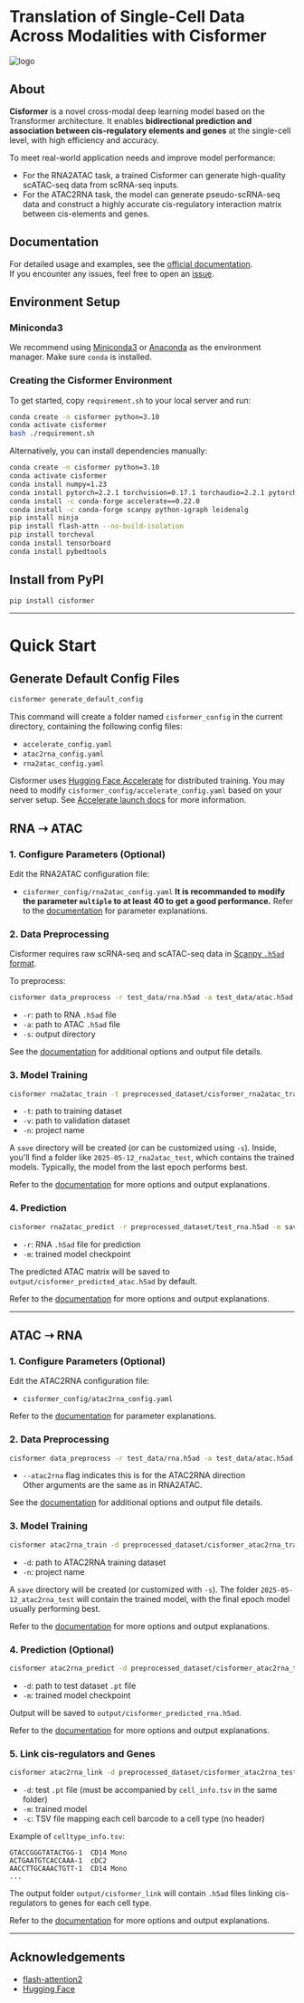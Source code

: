# Translation of Single-Cell Data Across Modalities with **Cisformer**
![logo](figs/logo.png)

## About
**Cisformer** is a novel cross-modal deep learning model based on the Transformer architecture. It enables **bidirectional prediction and association between cis-regulatory elements and genes** at the single-cell level, with high efficiency and accuracy.

To meet real-world application needs and improve model performance:
- For the RNA2ATAC task, a trained Cisformer can generate high-quality scATAC-seq data from scRNA-seq inputs.
- For the ATAC2RNA task, the model can generate pseudo-scRNA-seq data and construct a highly accurate cis-regulatory interaction matrix between cis-elements and genes.

## Documentation
For detailed usage and examples, see the [official documentation](https://cisformer.readthedocs.io/en/latest/).  
If you encounter any issues, feel free to open an [issue](https://github.com/qihang-zou/Cisformer/issues).

## Environment Setup

### Miniconda3
We recommend using [Miniconda3](https://www.anaconda.com/docs/getting-started/miniconda/main) or [Anaconda](https://www.anaconda.com/) as the environment manager. Make sure `conda` is installed.

### Creating the Cisformer Environment
To get started, copy `requirement.sh` to your local server and run:
```bash
conda create -n cisformer python=3.10
conda activate cisformer
bash ./requirement.sh
```
Alternatively, you can install dependencies manually:
```bash
conda create -n cisformer python=3.10
conda activate cisformer
conda install numpy=1.23
conda install pytorch=2.2.1 torchvision=0.17.1 torchaudio=2.2.1 pytorch-cuda=12.1 -c pytorch -c nvidia
conda install -c conda-forge accelerate==0.22.0
conda install -c conda-forge scanpy python-igraph leidenalg
pip install ninja
pip install flash-attn --no-build-isolation
pip install torcheval
conda install tensorboard
conda install pybedtools
```

## Install from PyPI
```bash
pip install cisformer
```

---

# Quick Start

## Generate Default Config Files
```bash
cisformer generate_default_config
```
This command will create a folder named `cisformer_config` in the current directory, containing the following config files:
- `accelerate_config.yaml`
- `atac2rna_config.yaml`
- `rna2atac_config.yaml`

Cisformer uses [Hugging Face Accelerate](https://huggingface.co/docs/accelerate/index) for distributed training. You may need to modify `cisformer_config/accelerate_config.yaml` based on your server setup. See [Accelerate launch docs](https://huggingface.co/docs/accelerate/basic_tutorials/launch) for more information.

## RNA ➝ ATAC

### 1. Configure Parameters (Optional)
Edit the RNA2ATAC configuration file:
- `cisformer_config/rna2atac_config.yaml` 
**It is recommanded to modify the parameter `multiple` to at least 40 to get a good performance.**
Refer to the [documentation](https://cisformer.readthedocs.io/en/latest/usage.html#rna2atac-config-yaml) for parameter explanations.

### 2. Data Preprocessing
Cisformer requires raw scRNA-seq and scATAC-seq data in [Scanpy `.h5ad` format](https://scanpy.readthedocs.io/en/stable/tutorials/index.html).

To preprocess:
```bash
cisformer data_preprocess -r test_data/rna.h5ad -a test_data/atac.h5ad -s preprocessed_dataset
```
- `-r`: path to RNA `.h5ad` file  
- `-a`: path to ATAC `.h5ad` file  
- `-s`: output directory  

See the [documentation](https://cisformer.readthedocs.io/en/latest/usage.html#data-preprocess) for additional options and output file details.

### 3. Model Training
```bash
cisformer rna2atac_train -t preprocessed_dataset/cisformer_rna2atac_train_dataset -v preprocessed_dataset/cisformer_rna2atac_val_dataset -n rna2atac_test
```
- `-t`: path to training dataset  
- `-v`: path to validation dataset  
- `-n`: project name  

A `save` directory will be created (or can be customized using `-s`). Inside, you'll find a folder like `2025-05-12_rna2atac_test`, which contains the trained models. Typically, the model from the last epoch performs best.

Refer to the [documentation](https://cisformer.readthedocs.io/en/latest/usage.html#rna2atac-train) for more options and output explanations.

### 4. Prediction
```bash
cisformer rna2atac_predict -r preprocessed_dataset/test_rna.h5ad -m save/2025-05-12_rna2atac_test/epoch34/pytorch_model.bin
```
- `-r`: RNA `.h5ad` file for prediction  
- `-m`: trained model checkpoint

The predicted ATAC matrix will be saved to `output/cisformer_predicted_atac.h5ad` by default.

Refer to the [documentation](https://cisformer.readthedocs.io/en/latest/usage.html#rna2atac-predict) for more options and output explanations.

---

## ATAC ➝ RNA

### 1. Configure Parameters (Optional)
Edit the ATAC2RNA configuration file:
- `cisformer_config/atac2rna_config.yaml`

Refer to the [documentation](https://cisformer.readthedocs.io/en/latest/usage.html#atac2rna-config-yaml) for parameter explanations.

### 2. Data Preprocessing
```bash
cisformer data_preprocess -r test_data/rna.h5ad -a test_data/atac.h5ad -s preprocessed_dataset --atac2rna
```
- `--atac2rna` flag indicates this is for the ATAC2RNA direction  
Other arguments are the same as in RNA2ATAC.

See the [documentation](https://cisformer.readthedocs.io/en/latest/usage.html#data-preprocess) for additional options and output file details.


### 3. Model Training
```bash
cisformer atac2rna_train -d preprocessed_dataset/cisformer_atac2rna_train_dataset -n atac2rna_test
```
- `-d`: path to ATAC2RNA training dataset  
- `-n`: project name

A `save` directory will be created (or customized with `-s`). The folder `2025-05-12_atac2rna_test` will contain the trained model, with the final epoch model usually performing best.

Refer to the [documentation](https://cisformer.readthedocs.io/en/latest/usage.html#atac2rna-train) for more options and output explanations.

### 4. Prediction (Optional)
```bash
cisformer atac2rna_predict -d preprocessed_dataset/cisformer_atac2rna_test_dataset/atac2rna_0.pt -m save/2025-05-12_atac2rna_test/epoch30/pytorch_model.bin
```
- `-d`: path to test dataset `.pt` file  
- `-m`: trained model checkpoint

Output will be saved to `output/cisformer_predicted_rna.h5ad`.

Refer to the [documentation](https://cisformer.readthedocs.io/en/latest/usage.html#atac2rna-predict) for more options and output explanations.

### 5. Link cis-regulators and Genes
```bash
cisformer atac2rna_link -d preprocessed_dataset/cisformer_atac2rna_test_dataset/atac2rna_0.pt -m save/2025-05-12_atac2rna_test/epoch30/pytorch_model.bin -c test_data/celltype_info.tsv
```
- `-d`: test `.pt` file (must be accompanied by `cell_info.tsv` in the same folder)  
- `-m`: trained model  
- `-c`: TSV file mapping each cell barcode to a cell type (no header)

Example of `celltype_info.tsv`:
```
GTACCGGGTATACTGG-1	CD14 Mono
ACTGAATGTCACCAAA-1	cDC2
AACCTTGCAAACTGTT-1	CD14 Mono
...
```

The output folder `output/cisformer_link` will contain `.h5ad` files linking cis-regulators to genes for each cell type.

Refer to the [documentation](https://cisformer.readthedocs.io/en/latest/usage.html#atac2rna-link) for more options and output explanations.

---

## Acknowledgements
- [flash-attention2](https://github.com/Dao-AILab/flash-attention)
- [Hugging Face](https://huggingface.co/)